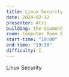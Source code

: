 ```yaml
---
title: Linux Security
date: 2024-02-12
presenter: Atri
building: the-diamond
room: Computer Room 5
start-time: "18:00"
end-time: "19:30"
difficulty: I
---
```

Linux Security